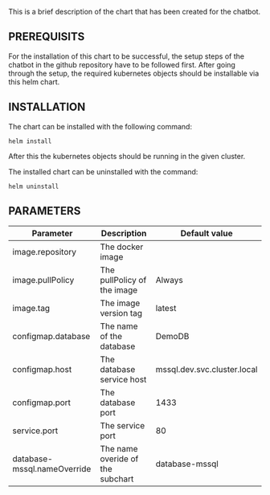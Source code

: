 This is a brief description of the chart that has been created for the chatbot.

## PREREQUISITS
For the installation of this chart to be successful, the setup steps of the chatbot in the github repository have to be followed first.
After going through the setup, the required kubernetes objects should be installable via this helm chart.

## INSTALLATION
The chart can be installed with the following command:
```
helm install
```


After this the kubernetes objects should be running in the given cluster.


The installed chart can be uninstalled with the command:
```
helm uninstall
```



## PARAMETERS
| Parameter                   | Description                      | Default value               |
| --------------------------- | -------------------------------- | --------------------------- |
| image.repository            | The docker image                 |                             |
| image.pullPolicy            | The pullPolicy of the image      | Always                      |
| image.tag                   | The image version tag            | latest                      |
| configmap.database          | The name of the database         | DemoDB                      |
| configmap.host              | The database service host        | mssql.dev.svc.cluster.local |
| configmap.port              | The database port                | 1433                        |
| service.port                | The service port                 | 80                          |
| database-mssql.nameOverride | The name overide of the subchart | database-mssql              |



